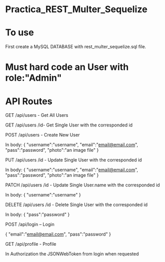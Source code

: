 # Practica_REST_Multer_Sequelize

# To use

First create a MySQL DATABASE with rest_multer_sequelize.sql file.

# Must hard code an User with role:"Admin"

# API Routes

GET /api/users - Get All Users

GET /api/users /id- Get Single User with the corresponded id

POST /api/users - Create New User

In body: {
"username":"username",
"email":"email@email.com",
"pass":"password",
"photo":"an image file"
}

PUT /api/users /id - Update Single User with the corresponded id

In body: {
"username":"username",
"email":"email@email.com",
"pass":"password",
"photo":"an image file"
}

PATCH /api/users /id - Update Single User.name with the corresponded id

In body: {
"username":"username"
}

DELETE /api/users /id - Delete Single User with the corresponded id

In body: {
"pass":"password"
}

POST /api/login – Login

{
"email":"email@email.com",
"pass":"password"
}

GET /api/profile - Profile

In Authorization the JSONWebToken from login when requested
